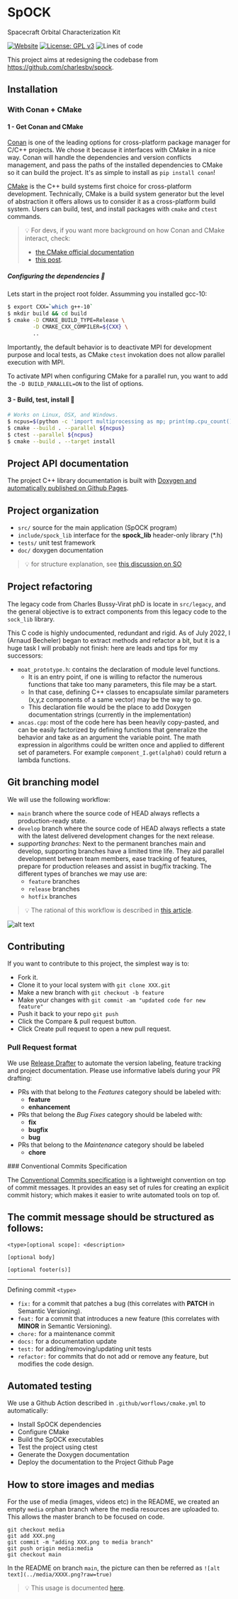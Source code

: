 # SpOCK

Spacecraft Orbital Characterization Kit

[![Website](https://img.shields.io/website?down_message=documentation%20offline&up_message=documentation%20online%21&url=https%3A%2F%2Fbecheler.github.io%2FSpOCK%2F)](https://becheler.github.io/SpOCK/)
[![License: GPL v3](https://img.shields.io/badge/License-GPLv3-blue.svg)](https://www.gnu.org/licenses/gpl-3.0)
![Lines of code](https://img.shields.io/tokei/lines/github/Becheler/SpOCK)

This project aims at redesigning the codebase from https://github.com/charlesbv/spock.

## Installation

### With Conan + CMake

#### 1 - Get Conan and CMake

[Conan](https://conan.io/) is one of the leading options for cross-platform package
manager for C/C++ projects. We chose it because it interfaces with CMake in a nice
way. Conan will handle the dependencies and version conflicts management, and pass
the paths of the installed dependencies to CMake so it can build the project.
It's as simple to install as `pip install conan`!

[CMake](https://cmake.org/cmake/help/latest/manual/cmake.1.html) is the C++ build systems first choice for cross-platform development. Technically, CMake is a build system generator but the
level of abstraction it offers allows us to consider it as a cross-platform build system.
Users can build, test, and install packages with `cmake` and `ctest` commands.

> :bulb: For devs, if you want more background on how Conan and CMake interact, check:
>
> - [the CMake official documentation](https://docs.conan.io/en/1.36/integrations/build_system/cmake.html)
> - [this post](https://jfreeman.dev/blog/2019/05/22/trying-conan-with-modern-cmake:-dependencies/).

##### Configuring the dependencies :wrench:

Lets start in the project root folder. Assumming you installed gcc-10:

```bash
$ export CXX=`which g++-10`
$ mkdir build && cd build
$ cmake -D CMAKE_BUILD_TYPE=Release \
        -D CMAKE_CXX_COMPILER=${CXX} \
        ..
```

Importantly, the default behavior is to deactivate MPI for development purpose
and local tests, as CMake `ctest` invokation does not allow parallel execution with MPI.

To activate MPI when configuring CMake for a parallel run, you want to add the `-D BUILD_PARALLEL=ON`
to the list of options.

#### 3 - Build, test, install :rocket:

```bash
# Works on Linux, OSX, and Windows.
$ ncpus=$(python -c 'import multiprocessing as mp; print(mp.cpu_count())')
$ cmake --build . --parallel ${ncpus}
$ ctest --parallel ${ncpus}
$ cmake --build . --target install
```

## Project API documentation

The project C++ library documentation is built with [Doxygen and automatically published on Github Pages](https://becheler.github.io/SpOCK/).

## Project organization

- `src/` source for the main application (SpOCK program)
- `include/spock_lib` interface for the **spock_lib** header-only library (\*.h)
- `tests/` unit test framework
- `doc/` doxygen documentation

> :bulb: for structure explanation, see [this discussion on SO](https://stackoverflow.com/questions/2360734/whats-a-good-directory-structure-for-larger-c-projects-using-makefile)

## Project refactoring

The legacy code from Charles Bussy-Virat phD is locate in `src/legacy`, and the
general objective is to extract components from this legacy code to the `sock_lib`
library.

This C code is highly undocumented, redundant and rigid. As of July 2022, I (Arnaud Becheler) began to extract methods
and refactor a bit, but it is a huge task I will probably not finish: here are
leads and tips for my successors:

- `moat_prototype.h`: contains the declaration of module level functions.
    - It is an entry point, if one is willing to refactor the numerous functions that
      take too many parameters, this file may be a start.
    - In that case, defining C++ classes to encapsulate similar parameters (x,y,z components of a same vector)
      may be the way to go.
    - This declaration file would be the place to add Doxygen documentation strings (currently in the implementation)
- `ancas.cpp`: most of the code here has been heavily copy-pasted, and can be easily
               factorized by defining functions that generalize the behavior and take as an
               argument the variable point. The math expression in algorithms could be
               written once and applied to different set of parameters. For example
               `component_I.get(alpha0)` could return a lambda functions.


## Git branching model

We will use the following workflow:

- `main` branch where the source code of HEAD always reflects a production-ready state.
- `develop` branch where the source code of HEAD always reflects a state with the latest delivered development changes for the next release.
- _supporting branches_: Next to the permanent branches main and develop, supporting branches have a limited time life. They aid parallel development between team members, ease tracking of features, prepare for production releases and assist in bug/fix tracking. The different types of branches we may use are:
  - `feature` branches
  - `release` branches
  - `hotfix` branches

> :bulb: The rational of this workflow is described in [this article](https://nvie.com/posts/a-successful-git-branching-model/).

![alt text](../media/git-branching-model.png?raw=true)

## Contributing

If you want to contribute to this project, the simplest way is to:

- Fork it.
- Clone it to your local system with `git clone XXX.git`
- Make a new branch with `git checkout -b feature`
- Make your changes with `git commit -am "updated code for new feature"`
- Push it back to your repo `git push`
- Click the Compare & pull request button.
- Click Create pull request to open a new pull request.

### Pull Request format

We use [Release Drafter](https://github.com/marketplace/actions/release-drafter) to automate the version labeling, feature tracking and project documentation. Please use informative labels during your PR drafting:

- PRs with that belong to the _Features_ category should be labeled with:
  - **feature**
  - **enhancement**
- PRs that belong the _Bug Fixes_ category should be labeled with:
  - **fix**
  - **bugfix**
  - **bug**
- PRs that belong to the _Maintenance_ category should be labeled
  - **chore**

### Conventional Commits Specification

The [Conventional Commits specification](https://www.conventionalcommits.org/en/v1.0.0/) is a lightweight convention on top of commit messages. It provides an easy set of rules for creating an explicit commit history; which makes it easier to write automated tools on top of.

## The commit message should be structured as follows:

```
<type>[optional scope]: <description>

[optional body]

[optional footer(s)]
```

---

Defining commit `<type>`

- `fix:` for a commit that patches a bug (this correlates with **PATCH** in Semantic Versioning).
- `feat:` for a commit that introduces a new feature (this correlates with **MINOR** in Semantic Versioning).
- `chore:` for a maintenance commit
- `docs:` for a documentation update
- `test:` for adding/removing/updating unit tests
- `refactor:` for commits that do not add or remove any feature, but modifies the code design.

## Automated testing

We use a Github Action described in `.github/worflows/cmake.yml` to automatically:

- Install SpOCK dependencies
- Configure CMake
- Build the SpOCK executables
- Test the project using ctest
- Generate the Doxygen documentation
- Deploy the documentation to the Project Github Page

## How to store images and medias

For the use of media (images, videos etc) in the README, we created an empty `media` orphan
branch where the media resources are uploaded to. This allows the master branch to be focused on code.

```
git checkout media
git add XXX.png
git commit -m "adding XXX.png to media branch"
git push origin media:media
git checkout main
```

In the README on branch `main`, the picture can then be referred as `![alt text](../media/XXXX.png?raw=true)`

> :bulb: This usage is documented [here](https://medium.com/@minamimunakata/how-to-store-images-for-use-in-readme-md-on-github-9fb54256e951).
